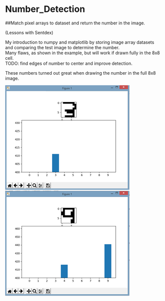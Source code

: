 # Number_Detection
##Match pixel arrays to dataset and return the number in the image.

(Lessons with Sentdex)

My introduction to numpy and matplotlib by storing image array datasets and comparing the test image to determine the number.  
Many flaws, as shown in the example, but will work if drawn fully in the 8x8 cell.   
TODO: find edges of number to center and improve detection.  
  
These numbers turned out great when drawing the number in the full 8x8 image.  
  
![Result of 2](https://github.com/mccluret/Number_Detection/blob/master/ResultImages/Result_Num3.PNG)  
![Result of 9](https://github.com/mccluret/Number_Detection/blob/master/ResultImages/Result_Num9.PNG)

